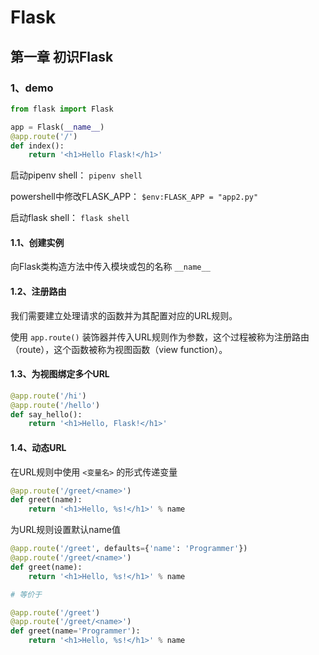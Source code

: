 # Flask

## 第一章 初识Flask

### 1、demo

```python
from flask import Flask

app = Flask(__name__)
@app.route('/')
def index():
    return '<h1>Hello Flask!</h1>'
```

启动pipenv shell： `pipenv shell`

powershell中修改FLASK_APP： `$env:FLASK_APP = "app2.py"`

启动flask shell： `flask shell`

#### 1.1、创建实例

向Flask类构造方法中传入模块或包的名称 `__name__` 

#### 1.2、注册路由

我们需要建立处理请求的函数并为其配置对应的URL规则。

使用 `app.route()` 装饰器并传入URL规则作为参数，这个过程被称为注册路由（route），这个函数被称为视图函数（view function）。

#### 1.3、为视图绑定多个URL

```python
@app.route('/hi')
@app.route('/hello')
def say_hello():
	return '<h1>Hello, Flask!</h1>'
```

#### 1.4、动态URL

在URL规则中使用 `<变量名>` 的形式传递变量

```python
@app.route('/greet/<name>')
def greet(name):
	return '<h1>Hello, %s!</h1>' % name
```

为URL规则设置默认name值

```python
@app.route('/greet', defaults={'name': 'Programmer'})
@app.route('/greet/<name>')
def greet(name):
	return '<h1>Hello, %s!</h1>' % name

# 等价于

@app.route('/greet')
@app.route('/greet/<name>')
def greet(name='Programmer'):
	return '<h1>Hello, %s!</h1>' % name

```

